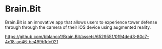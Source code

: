 # Brain.Bit

Brain.Bit is an innovative app that allows users to experience tower defense through through the camera of their iOS device using augmented reality. 

https://github.com/bblanco1/Brain.Bit/assets/6529551/0f94ded3-80c7-4c18-ae46-bc499b1dc021

